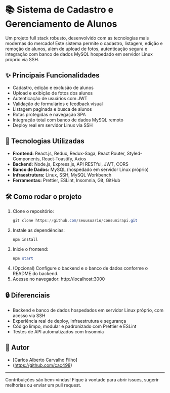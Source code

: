 # 📚 Sistema de Cadastro e Gerenciamento de Alunos

Um projeto full stack robusto, desenvolvido com as tecnologias mais modernas do mercado! Este sistema permite o cadastro, listagem, edição e remoção de alunos, além de upload de fotos, autenticação segura e integração com banco de dados MySQL hospedado em servidor Linux próprio via SSH.

## ✨ Principais Funcionalidades

- Cadastro, edição e exclusão de alunos
- Upload e exibição de fotos dos alunos
- Autenticação de usuários com JWT
- Validação de formulários e feedback visual
- Listagem paginada e busca de alunos
- Rotas protegidas e navegação SPA
- Integração total com banco de dados MySQL remoto
- Deploy real em servidor Linux via SSH

## 🚀 Tecnologias Utilizadas

- **Frontend:** React.js, Redux, Redux-Saga, React Router, Styled-Components, React-Toastify, Axios
- **Backend:** Node.js, Express.js, API RESTful, JWT, CORS
- **Banco de Dados:** MySQL (hospedado em servidor Linux próprio)
- **Infraestrutura:** Linux, SSH, MySQL Workbench
- **Ferramentas:** Prettier, ESLint, Insomnia, Git, GitHub

## 🛠️ Como rodar o projeto

1. Clone o repositório:
   ```powershell
   git clone https://github.com/seuusuario/consumirapi.git
   ```
2. Instale as dependências:
   ```powershell
   npm install
   ```
3. Inicie o frontend:
   ```powershell
   npm start
   ```
4. (Opcional) Configure o backend e o banco de dados conforme o README do backend.
5. Acesse no navegador: http://localhost:3000

## 🔒 Diferenciais

- Backend e banco de dados hospedados em servidor Linux próprio, com acesso via SSH
- Experiência real de deploy, infraestrutura e segurança
- Código limpo, modular e padronizado com Prettier e ESLint
- Testes de API automatizados com Insomnia

## 👤 Autor

- [Carlos Alberto Carvalho Filho]
- (https://github.com/cac498)

---

Contribuições são bem-vindas! Fique à vontade para abrir issues, sugerir melhorias ou enviar um pull request.

